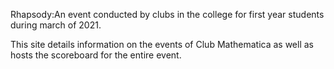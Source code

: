 Rhapsody:An event conducted by clubs in the college for first year students during march of 2021.

This site details information on the events of Club Mathematica as well as hosts the scoreboard for the entire event.
